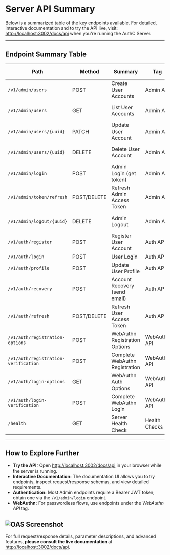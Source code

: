 # Server API Summary

Below is a summarized table of the key endpoints available. For detailed, interactive documentation and to try the API live, visit: [http://localhost:3002/docs/api](http://localhost:3002/docs/api) when you're running the AuthC Server.

---

## **Endpoint Summary Table**

| Path                                 | Method      | Summary                        | Tag           | Auth Required?          |
| ------------------------------------ | ----------- | ------------------------------ | ------------- | ----------------------- |
| `/v1/admin/users`                    | POST        | Create User Accounts           | Admin API     | Yes (Admin JWT)         |
| `/v1/admin/users`                    | GET         | List User Accounts             | Admin API     | Yes (Admin JWT)         |
| `/v1/admin/users/{uuid}`             | PATCH       | Update User Account            | Admin API     | Yes (Admin JWT)         |
| `/v1/admin/users/{uuid}`             | DELETE      | Delete User Account            | Admin API     | Yes (Admin JWT)         |
| `/v1/admin/login`                    | POST        | Admin Login (get token)        | Admin API     | No                      |
| `/v1/admin/token/refresh`            | POST/DELETE | Refresh Admin Access Token     | Admin API     | No (uses refresh token) |
| `/v1/admin/logout/{uuid}`            | DELETE      | Admin Logout                   | Admin API     | Yes (Admin JWT)         |
| `/v1/auth/register`                  | POST        | Register User Account          | Auth API      | No                      |
| `/v1/auth/login`                     | POST        | User Login                     | Auth API      | No                      |
| `/v1/auth/profile`                   | POST        | Update User Profile            | Auth API      | Yes (User JWT)          |
| `/v1/auth/recovery`                  | POST        | Account Recovery (send email)  | Auth API      | No                      |
| `/v1/auth/refresh`                   | POST/DELETE | Refresh User Access Token      | Auth API      | No (uses refresh token) |
| `/v1/auth/registration-options`      | POST        | WebAuthn Registration Options  | WebAuthn API  | No                      |
| `/v1/auth/registration-verification` | POST        | Complete WebAuthn Registration | WebAuthn API  | No                      |
| `/v1/auth/login-options`             | GET         | WebAuthn Auth Options          | WebAuthn API  | No                      |
| `/v1/auth/login-verification`        | POST        | Complete WebAuthn Login        | WebAuthn API  | No                      |
| `/health`                            | GET         | Server Health Check            | Health Checks | No                      |

---

## **How to Explore Further**

- **Try the API:** Open [http://localhost:3002/docs/api](http://localhost:3002/docs/api) in your browser while the server is running.
- **Interactive Documentation:** The documentation UI allows you to try endpoints, inspect request/response schemas, and view detailed requirements.
- **Authentication:** Most Admin endpoints require a Bearer JWT token; obtain one via the `/v1/admin/login` endpoint.
- **WebAuthn:** For passwordless flows, use endpoints under the _WebAuthn API_ tag.

## ![OAS Screenshot](/serverapidoc.png)

For full request/response details, parameter descriptions, and advanced features, **please consult the live documentation** at [http://localhost:3002/docs/api](http://localhost:3002/docs/api).
